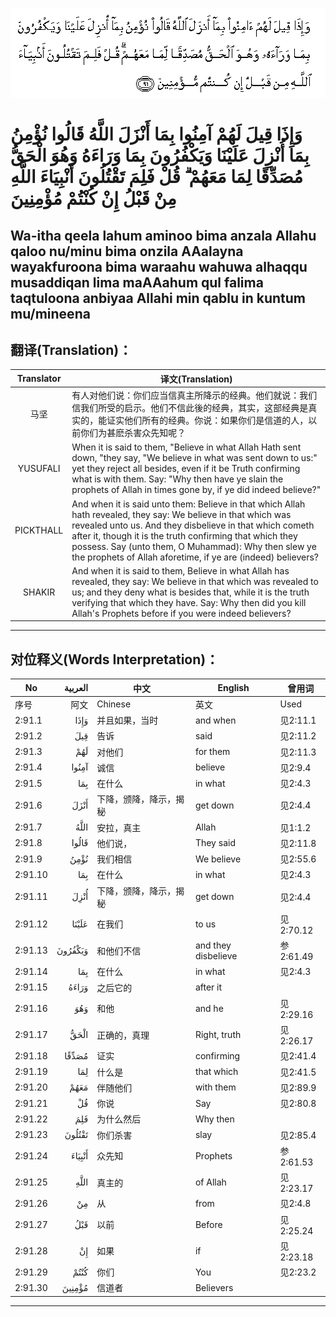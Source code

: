 ![002:091](images/002_091.gif)

#  وَإِذَا قِيلَ لَهُمْ آمِنُوا بِمَا أَنْزَلَ اللَّهُ قَالُوا نُؤْمِنُ بِمَا أُنْزِلَ عَلَيْنَا وَيَكْفُرُونَ بِمَا وَرَاءَهُ وَهُوَ الْحَقُّ مُصَدِّقًا لِمَا مَعَهُمْ ۗ قُلْ فَلِمَ تَقْتُلُونَ أَنْبِيَاءَ اللَّهِ مِنْ قَبْلُ إِنْ كُنْتُمْ مُؤْمِنِينَ 

## Wa-itha qeela lahum aminoo bima anzala Allahu qaloo nu/minu bima onzila AAalayna wayakfuroona bima waraahu wahuwa alhaqqu musaddiqan lima maAAahum qul falima taqtuloona anbiyaa Allahi min qablu in kuntum mu/mineena

## 翻译(Translation)：

| Translator | 译文(Translation)                                            |
| :--------: | ------------------------------------------------------------ |
|    马坚    | 有人对他们说：你们应当信真主所降示的经典。他们就说：我们信我们所受的启示。他们不信此後的经典，其实，这部经典是真实的，能证实他们所有的经典。你说：如果你们是信道的人，以前你们为甚麽杀害众先知呢？ |
|  YUSUFALI  | When it is said to them, "Believe in what Allah Hath sent down, "they say, "We believe in what was sent down to us:" yet they reject all besides, even if it be Truth confirming what is with them. Say: "Why then have ye slain the prophets of Allah in times gone by, if ye did indeed believe?" |
| PICKTHALL  | And when it is said unto them: Believe in that which Allah hath revealed, they say: We believe in that which was revealed unto us. And they disbelieve in that which cometh after it, though it is the truth confirming that which they possess. Say (unto them, O Muhammad): Why then slew ye the prophets of Allah aforetime, if ye are (indeed) believers? |
|   SHAKIR   | And when it is said to them, Believe in what Allah has revealed, they say: We believe in that which was revealed to us; and they deny what is besides that, while it is the truth verifying that which they have. Say: Why then did you kill Allah's Prophets before if you were indeed believers? |

---

## 对位释义(Words Interpretation)：

| No      | العربية | 中文                   | English             | 曾用词    |
| ------- | ------: | ---------------------- | ------------------- | --------- |
| 序号    |    阿文 | Chinese                | 英文                | Used      |
| 2:91.1  |    وَإِذَا | 并且如果，当时         | and when            | 见2:11.1  |
| 2:91.2  |     قِيلَ | 告诉                   | said                | 见2:11.2  |
| 2:91.3  |     لَهُمْ | 对他们                 | for them            | 见2:11.3  |
| 2:91.4  |   آمِنُوا | 诚信                   | believe             | 见2:9.4   |
| 2:91.5  |     بِمَا | 在什么                 | in what             | 见2:4.3   |
| 2:91.6  |    أَنْزَلَ | 下降，颁降，降示，揭秘 | get down            | 见2:4.4   |
| 2:91.7  |    اللَّهُ | 安拉，真主             | Allah               | 见1:1.2   |
| 2:91.8  |   قَالُوا | 他们说，               | They said           | 见2:11.8  |
| 2:91.9  |    نُؤْمِنُ | 我们相信               | We believe          | 见2:55.6  |
| 2:91.10 |     بِمَا | 在什么                 | in what             | 见2:4.3   |
| 2:91.11 |    أُنْزِلَ | 下降，颁降，降示，揭秘 | get down            | 见2:4.4   |
| 2:91.12 |   عَلَيْنَا | 在我们                 | to us               | 见2:70.12 |
| 2:91.13 | وَيَكْفُرُونَ | 和他们不信             | and they disbelieve | 参2:61.49 |
| 2:91.14 |     بِمَا | 在什么                 | in what             | 见2:4.3   |
| 2:91.15 |   وَرَاءَهُ | 之后它的               | after it            |           |
| 2:91.16 |     وَهُوَ | 和他                   | and he              | 见2:29.16 |
| 2:91.17 |    الْحَقُّ | 正确的，真理           | Right, truth        | 见2:26.17 |
| 2:91.18 |   مُصَدِّقًا | 证实                   | confirming          | 见2:41.4  |
| 2:91.19 |     لِمَا | 什么是                 | that which          | 见2:41.5  |
| 2:91.20 |    مَعَهُمْ | 伴随他们               | with them           | 见2:89.9  |
| 2:91.21 |      قُلْ | 你说                   | Say                 | 见2:80.8  |
| 2:91.22 |     فَلِمَ | 为什么然后             | Why then            |           |
| 2:91.23 |  تَقْتُلُونَ | 你们杀害               | slay                | 见2:85.4  |
| 2:91.24 |  أَنْبِيَاءَ | 众先知                 | Prophets            | 参2:61.53 |
| 2:91.25 |    اللَّهِ | 真主的                 | of Allah            | 见2:23.17 |
| 2:91.26 |      مِنْ | 从                     | from                | 见2:4.8   |
| 2:91.27 |     قَبْلُ | 以前                   | Before              | 见2:25.24 |
| 2:91.28 |      إِنْ | 如果                   | if                  | 见2:23.18 |
| 2:91.29 |    كُنْتُمْ | 你们                   | You                 | 见2:23.2  |
| 2:91.30 |  مُؤْمِنِينَ | 信道者                 | Believers           |           |

---
